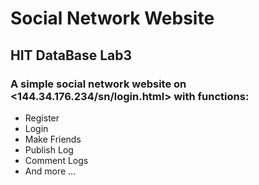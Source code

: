 # Social Network Website 

## HIT DataBase Lab3

### A simple social network website on <144.34.176.234/sn/login.html> with functions:

* Register
* Login
* Make Friends
* Publish Log
* Comment Logs
* And more ...
